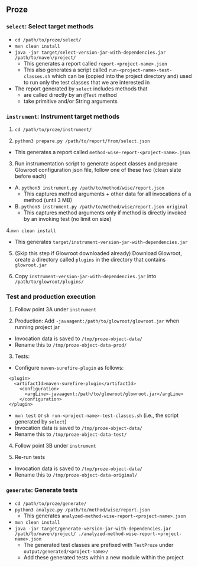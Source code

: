 ## Proze

### `select`: Select target methods
- `cd /path/to/proze/select/` 
- `mvn clean install`
- `java -jar target/select-version-jar-with-dependencies.jar /path/to/maven/project/`
  - This generates a report called `report-<project-name>.json`
  - This also generates a script called `run-<project-name>-test-classes.sh` which can be (copied into the project directory and) used to run only the test classes that we are interested in
- The report generated by `select` includes methods that
  - are called directly by an `@Test` method
  - take primitive and/or String arguments

### `instrument`: Instrument target methods
1. `cd /path/to/proze/instrument/`

2. `python3 prepare.py /path/to/report/from/select.json`
  - This generates a report called `method-wise-report-<project-name>.json`

3. Run instrumentation script to generate aspect classes and prepare Glowroot configuration json file, follow one of these two (clean slate before each)
  - A. `python3 instrument.py /path/to/method/wise/report.json`
    - This captures method arguments + other data for all invocations of a method (until 3 MB)
  - B. `python3 instrument.py /path/to/method/wise/report.json original`
    - This captures method arguments only if method is directly invoked by an invoking test (no limit on size)

4.`mvn clean install`
  - This generates `target/instrument-version-jar-with-dependencies.jar`

5. (Skip this step if Glowroot downloaded already) Download Glowroot, create a directory called `plugins` in the directory that contains `glowroot.jar`

6. Copy `instrument-version-jar-with-dependencies.jar` into `/path/to/glowroot/plugins/`

### Test and production execution
1. Follow point 3A under `instrument`

2. Production: Add `-javaagent:/path/to/glowroot/glowroot.jar` when running project jar
  - Invocation data is saved to `/tmp/proze-object-data/`
  - Rename this to `/tmp/proze-object-data-prod/`

3. Tests:
  - Configure `maven-surefire-plugin` as follows:
  ```
   <plugin>
     <artifactId>maven-surefire-plugin</artifactId>
       <configuration>
         <argLine>-javaagent:/path/to/glowroot/glowroot.jar</argLine>
       </configuration>
   </plugin>
  ```
  - `mvn test` or `sh run-<project-name>-test-classes.sh` (i.e., the script generated by `select`) 
  - Invocation data is saved to `/tmp/proze-object-data/`
  - Rename this to `/tmp/proze-object-data-test/`

4. Follow point 3B under `instrument`

5. Re-run tests
  - Invocation data is saved to `/tmp/proze-object-data/`
  - Rename this to `/tmp/proze-object-data-original/`

### `generate`: Generate tests
- `cd /path/to/proze/generate/`
- `python3 analyze.py /path/to/method/wise/report.json`
  - This generates `analyzed-method-wise-report-<project-name>.json`
- `mvn clean install`
- `java -jar target/generate-version-jar-with-dependencies.jar /path/to/maven/project/ ./analyzed-method-wise-report-<project-name>.json`
  - The generated test classes are prefixed with `TestProze` under `output/generated/<project-name>/`
  - Add these generated tests within a new module within the project
